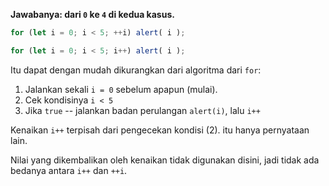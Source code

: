 **Jawabanya: dari `0` ke `4` di kedua kasus.**

```js run
for (let i = 0; i < 5; ++i) alert( i );

for (let i = 0; i < 5; i++) alert( i );
```

Itu dapat dengan mudah dikurangkan dari algoritma dari `for`:

1. Jalankan sekali `i = 0` sebelum apapun (mulai).
2. Cek kondisinya `i < 5`
3. Jika `true` -- jalankan badan perulangan `alert(i)`, lalu `i++`

Kenaikan `i++` terpisah dari pengecekan kondisi (2). itu hanya pernyataan lain.

Nilai yang dikembalikan oleh kenaikan tidak digunakan disini, jadi tidak ada bedanya antara `i++` dan `++i`.
